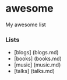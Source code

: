 # awesome
My awesome list

### Lists
+ [blogs] (blogs.md)
+ [books] (books.md)
+ [music] (music.md)
+ [talks] (talks.md)
